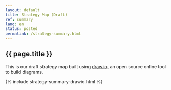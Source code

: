 ```yaml
---
layout: default
title: Strategy Map (Draft)
ref: summary
lang: en
status: posted
permalink: /strategy-summary.html
---
```


## {{ page.title }}

This is our draft strategy map built using [draw.io](https://about.draw.io/), an open source online tool to build diagrams.

{% include strategy-summary-drawio.html %}
